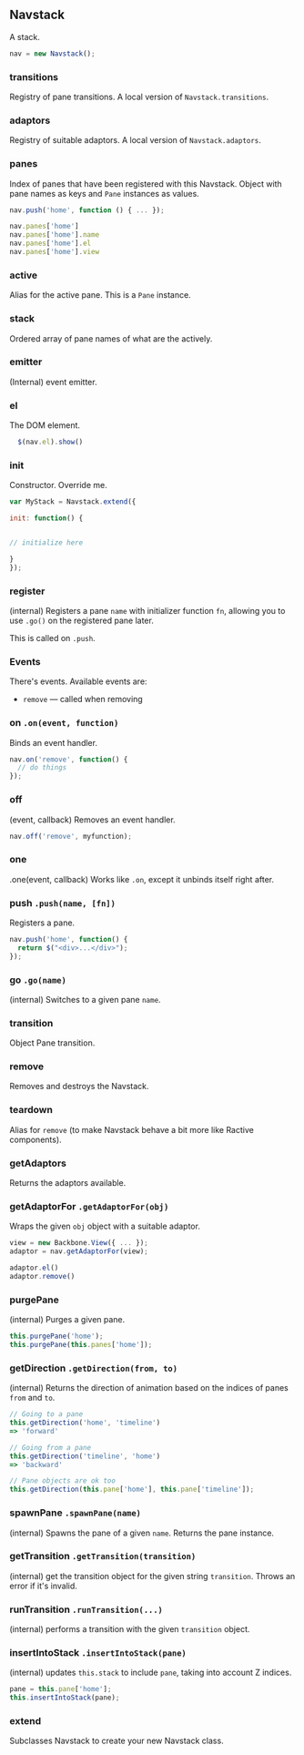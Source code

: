 <a name="Navstack"></a>
## Navstack

A stack.

```js
nav = new Navstack();
```

<a name="transitions"></a>
### transitions

Registry of pane transitions.
A local version of `Navstack.transitions`.

<a name="adaptors"></a>
### adaptors

Registry of suitable adaptors.
A local version of `Navstack.adaptors`.

<a name="panes"></a>
### panes

Index of panes that have been registered with this Navstack.
Object with pane names as keys and `Pane` instances as values.

```js
nav.push('home', function () { ... });

nav.panes['home']
nav.panes['home'].name
nav.panes['home'].el
nav.panes['home'].view
```

<a name="active"></a>
### active

Alias for the active pane. This is a `Pane` instance.

<a name="stack"></a>
### stack

Ordered array of pane names of what are the actively.

<a name="emitter"></a>
### emitter

(Internal) event emitter.

<a name="el"></a>
### el

The DOM element.

```js
  $(nav.el).show()
```

<a name="init"></a>
### init

Constructor. Override me.

```js
var MyStack = Navstack.extend({

init: function() {


// initialize here

}
});
```

<a name="register"></a>
### register

(internal) Registers a pane `name` with initializer function `fn`,
allowing you to use `.go()` on the registered pane later.

This is called on `.push`.

<a name="Events"></a>
### Events

There's events. Available events are:

* `remove` <span class='dash'>&mdash;</span> called when removing

<a name="on"></a>
### on `.on(event, function)`

Binds an event handler.

```js
nav.on('remove', function() {
  // do things
});
```

<a name="off"></a>
### off

(event, callback)
Removes an event handler.

```js
nav.off('remove', myfunction);
```

<a name="one"></a>
### one

.one(event, callback)
Works like `.on`, except it unbinds itself right after.

<a name="push"></a>
### push `.push(name, [fn])`

Registers a pane.

```js
nav.push('home', function() {
  return $("<div>...</div>");
});
```

<a name="go"></a>
### go `.go(name)`

(internal) Switches to a given pane `name`.

<a name="transition"></a>
### transition

Object
Pane transition.

<a name="remove"></a>
### remove

Removes and destroys the Navstack.

<a name="teardown"></a>
### teardown

Alias for `remove` (to make Navstack behave a bit more like Ractive
components).

<a name="getAdaptors"></a>
### getAdaptors

Returns the adaptors available.

<a name="getAdaptorFor"></a>
### getAdaptorFor `.getAdaptorFor(obj)`

Wraps the given `obj` object with a suitable adaptor.

```js
view = new Backbone.View({ ... });
adaptor = nav.getAdaptorFor(view);

adaptor.el()
adaptor.remove()
```

<a name="purgePane"></a>
### purgePane

(internal) Purges a given pane.

```js
this.purgePane('home');
this.purgePane(this.panes['home']);
```

<a name="getDirection"></a>
### getDirection `.getDirection(from, to)`

(internal) Returns the direction of animation based on the
indices of panes `from` and `to`.

```js
// Going to a pane
this.getDirection('home', 'timeline')
=> 'forward'

// Going from a pane
this.getDirection('timeline', 'home')
=> 'backward'

// Pane objects are ok too
this.getDirection(this.pane['home'], this.pane['timeline']);
```

<a name="spawnPane"></a>
### spawnPane `.spawnPane(name)`

(internal) Spawns the pane of a given `name`.
Returns the pane instance.

<a name="getTransition"></a>
### getTransition `.getTransition(transition)`

(internal) get the transition object for the given string `transition`.
Throws an error if it's invalid.

<a name="runTransition"></a>
### runTransition `.runTransition(...)`

(internal) performs a transition with the given `transition` object.

<a name="insertIntoStack"></a>
### insertIntoStack `.insertIntoStack(pane)`

(internal) updates `this.stack` to include `pane`, taking into
account Z indices.

```js
pane = this.pane['home'];
this.insertIntoStack(pane);
```

<a name="extend"></a>
### extend

Subclasses Navstack to create your new Navstack class.
